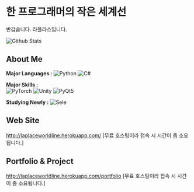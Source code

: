# 한 프로그래머의 작은 세계선
반갑습니다. 라플라스입니다.

![Github Stats](https://github-readme-stats.vercel.app/api?username=zhjlee11&theme=buefy&show_icons=true)
<!--[![Top Langs](https://github-readme-stats.vercel.app/api/top-langs/?username=zhjlee11&layout=compact&theme=buefy)](https://github.com/anuraghazra/github-readme-stats)-->

## About Me
**Major Languages :**  ![Python](http://img.shields.io/badge/-Python_3-3776AB?style=flat-square&logo=python&logoColor=white)
![C#](http://img.shields.io/badge/-C%23-239120?style=flat-square&logo=C%20Sharp&logoColor=white)



**Major Skills :**  
![PyTorch](http://img.shields.io/badge/-PyTorch-EE4C2C?style=flat-square&logo=pytorch&logoColor=white)
![Unity](http://img.shields.io/badge/-Unity-000000?style=flat-square&logo=unity&logoColor=white)
![PyQt5](http://img.shields.io/badge/-Qt-41CD52?style=flat-square&logo=unity&logoColor=white)
<!--![Tensorflow](http://img.shields.io/badge/-Tensorflow_2-FF6F00?style=flat-square&logo=tensorflow&logoColor=white)-->

**Studying Newly :** ![Sele](http://img.shields.io/badge/-Selenium-1DDB16?style=flat-square&logoColor=green)


## Web Site
http://laplaceworldline.herokuapp.com/
[무료 호스팅이라 접속 시 시간이 좀 소요됩니다.]

## Portfolio & Project
http://laplaceworldline.herokuapp.com/portfolio
[무료 호스팅이라 접속 시 시간이 좀 소요됩니다.]


